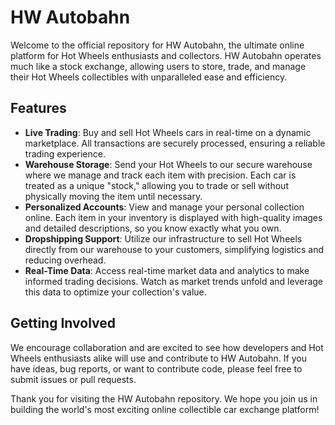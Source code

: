 # HW Autobahn

Welcome to the official repository for HW Autobahn, the ultimate online platform for Hot Wheels enthusiasts and collectors. HW Autobahn operates much like a stock exchange, allowing users to store, trade, and manage their Hot Wheels collectibles with unparalleled ease and efficiency.

## Features

- **Live Trading**: Buy and sell Hot Wheels cars in real-time on a dynamic marketplace. All transactions are securely processed, ensuring a reliable trading experience.
- **Warehouse Storage**: Send your Hot Wheels to our secure warehouse where we manage and track each item with precision. Each car is treated as a unique "stock," allowing you to trade or sell without physically moving the item until necessary.
- **Personalized Accounts**: View and manage your personal collection online. Each item in your inventory is displayed with high-quality images and detailed descriptions, so you know exactly what you own.
- **Dropshipping Support**: Utilize our infrastructure to sell Hot Wheels directly from our warehouse to your customers, simplifying logistics and reducing overhead.
- **Real-Time Data**: Access real-time market data and analytics to make informed trading decisions. Watch as market trends unfold and leverage this data to optimize your collection's value.

## Getting Involved

We encourage collaboration and are excited to see how developers and Hot Wheels enthusiasts alike will use and contribute to HW Autobahn. If you have ideas, bug reports, or want to contribute code, please feel free to submit issues or pull requests.

Thank you for visiting the HW Autobahn repository. We hope you join us in building the world's most exciting online collectible car exchange platform!


